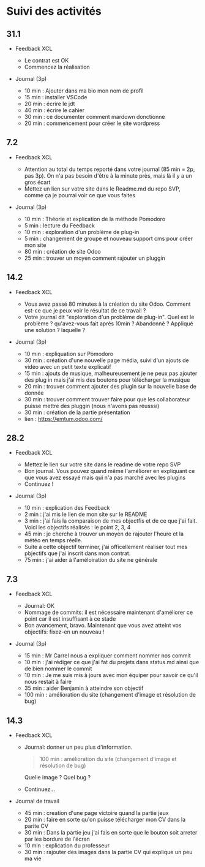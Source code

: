 # Suivi des activités

## 31.1

- Feedback XCL
    - Le contrat est OK
    - Commencez la réalisation

- Journal (3p)
    - 10 min : Ajouter dans ma bio mon nom de profil
    - 15 min : installer VSCode
    - 20 min : écrire le jdt
    - 40 min : écrire le cahier 
    - 30 min : ce documenter comment mardown donctionne
    - 20 min : commencement pour créer le site wordpress
 
## 7.2
- Feedback XCL
    - Attention au total du temps reporté dans votre journal (85 min = 2p, pas 3p). On n'a pas besoin d'être à la minute près, mais là il y a un gros écart
    - Mettez un lien sur votre site dans le Readme.md du repo SVP, comme ça je pourrai voir ce que vous faites
 
- Journal (3p)
    - 10 min : Théorie et explication de la méthode Pomodoro
    - 5 min : lecture du Feedback
    - 10 min : exploration d'un problème de plug-in 
    - 5 min : changement de groupe et nouveau support cms pour créer mon site
    - 80 min : création de site Odoo
    - 25 min : trouver un moyen comment rajouter un pluggin

## 14.2

- Feedback XCL
    - Vous avez passé 80 minutes à la création du site Odoo. Comment est-ce que je peux voir le résultat de ce travail ?
    - Votre journal dit "exploration d'un problème de plug-in". Quel est le problème ? qu'avez-vous fait après 10min ? Abandonné ? Appliqué une solution ? laquelle ?

- Journal (3p)
    - 10 min : expliquation sur Pomodoro
    - 30 min : création d'une nouvelle page média, suivi d'un ajouts de vidéo avec un petit texte explicatif
    - 15 min : ajouts de musique, malheureusement je ne peux pas ajouter des plug in mais j'ai mis des boutons pour télécharger la musique
    - 20 min : trouver comment ajouter des plugin sur la nouvelle base de donnée
    - 30 min : trouver comment trouver faire pour que les collaborateur puisse mettre des pluggin (nous n'avons pas réusssi)
    - 30 min : création de la partie présentation
    - lien : https://emtum.odoo.com/

## 28.2

- Feedback XCL
    - Mettez le lien sur votre site dans le readme de votre repo SVP
    - Bon journal. Vous pouvez quand même l'améliorer en expliquant ce que vous avez essayé mais qui n'a pas marché avec les plugins
    - Continuez !

- Journal (3p)
    - 10 min : explication des Feedback
    - 2 min : j'ai mis le lien de mon site sur le README
    - 3 min : j'ai fais la comparaison de mes objectfis et de ce que j'ai fait. Voici les objectifs réalisés : le point 2, 3, 4
    - 45 min : je cherche à trouver un moyen de rajouter l'heure et la météo en temps réelle.
    - Suite à cette objectif terminer, j'ai officellement réaliser tout mes pbjectifs que j'ai inscrit dans mon contrat.
    - 75 min : j'ai aider à l'améloiration du site ne générale


## 7.3

- Feedback XCL
    - Journal: OK
    - Nommage de commits: il est nécessaire maintenant d'améliorer ce point car il est insuffisant à ce stade
    - Bon avancement, bravo. Maintenant que vous avez atteint vos objectifs: fixez-en un nouveau !

- Journal (3p)
    - 15 min : Mr Carrel nous a expliquer comment nommer nos commit
    - 10 min : j'ai rédiger ce que j'ai fat du projets dans status.md ainsi que de bien nommer le commit
    - 10 min : Je me suis mis à jours avec mon équiper pour savoir ce qu'il nous restait à faire
    - 35 min : aider Benjamin à atteindre son objectif
    - 100 min : amélioration du site (changement d'image et résolution de bug)

    
## 14.3

- Feedback XCL
    - Journal: donner un peu plus d'information. 
        > 100 min : amélioration du site (changement d'image et résolution de bug)  

        Quelle image ? Quel bug ?
    - Continuez...

- Journal de travail
    - 45 min : creation d'une page victoire quand la partie jeux
    - 20 min : faire en sorte qu'on puisse télécharger mon CV dans la parite CV
    - 30 min : Dans la partie jeu j'ai fais en sorte que le bouton soit arreter par les bordure de l'écran
    - 10 min : explication du professeur
    - 30 min : rajouter des images dans la partie CV qui explique un peu ma vie
